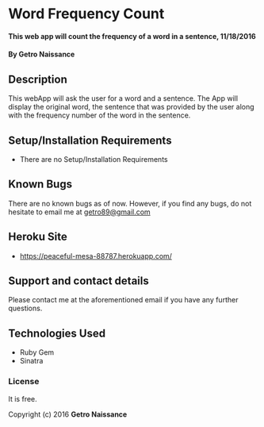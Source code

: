 # Word Frequency Count

#### This web app will count the frequency of a word in a sentence, 11/18/2016

#### By Getro Naissance

## Description

This webApp will ask the user for a word and a sentence. The App will display the original word, the sentence that was provided by the user along with the frequency number of the word in the sentence.

## Setup/Installation Requirements

* There are no Setup/Installation Requirements

## Known Bugs

There are no known bugs as of now. However, if you find any bugs, do not hesitate to email me at getro89@gmail.com

## Heroku Site
* https://peaceful-mesa-88787.herokuapp.com/

## Support and contact details

Please contact me at the aforementioned email if you have any further questions.

## Technologies Used

* Ruby Gem
* Sinatra

### License

It is free.

Copyright (c) 2016 **Getro Naissance**
